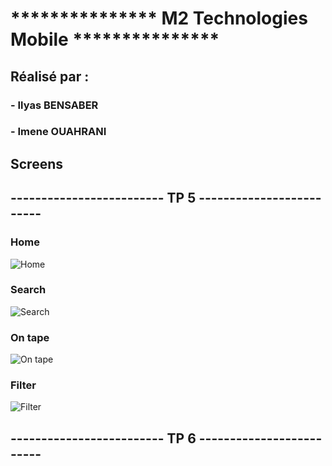 # *************** M2 Technologies Mobile  *************** 

## Réalisé par :
 ### - Ilyas BENSABER
 ### - Imene OUAHRANI
  
## Screens

## ------------------------- TP 5 -------------------------

### Home
![Home](Screens/1.PNG)

### Search
![Search](Screens/2.PNG)

### On tape
![On tape](Screens/3.PNG)

### Filter
![Filter](Screens/4.PNG)

## ------------------------- TP 6 -------------------------
